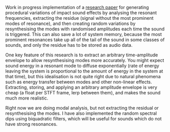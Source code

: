 
Work in progress implementation of a [research paper](http://www.nikunjr.com/Projects/Crackdown/crackdown.pdf) for generating procedural variations of impact sound effects by analysing the resonant frequencies, extracting the residue (signal without the most prominent modes of resonance), and then creating random variations by resynthesising the modes with randomised amplitudes each time the sound is triggered. This can also save a lot of system memory, because the most prominent resonances take up all of the tail of the sound in some classes of sounds, and only the residue has to be stored as audio data.

One key feature of this research is to extract an arbitrary time-amplitude envelope to allow resynthesising modes more accurately. You might expect sound energy in a resonant mode to diffuse exponentially (rate of energy leaving the system is proportional to the amount of energy in the system at that time), but this idealisation is not quite right due to natural phenomena such as energy transfer between modes and other non-linear effects. Extracting, storing, and applying an arbitrary amplitude envelope is very cheap (a float per STFT frame, lerp between them), and makes the sound much more realistic.

Right now we are doing modal analysis, but not extracting the residual or resynthesising the modes. I have also implemented the random spectral dips using biquadratic filters, which will be useful for sounds which do not have strong resonances.
